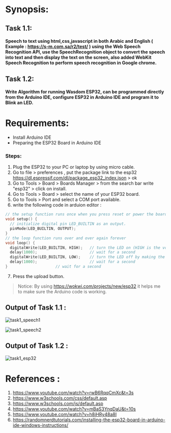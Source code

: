 # Synopsis:
## Task 1.1:
#### Speech to text using html,css,javascript in both Arabic and English ( Example : https://s-m.com.sa/r2/test/ ) using the Web Speech Recognition API, use the SpeechRecognition object to convert the speech into text and then display the text on the screen, also added WebKit Speech Recognition to perform speech recognition in Google chrome.
## Task 1.2:
#### Write Algorithm for running Wasdom ESP32, can be programmed directly from the Arduino IDE, configure ESP32 in Arduino IDE and program it to Blink an LED.
# Requirements:
 - Install Arduino IDE
 - Preparing the ESP32 Board in Arduino IDE
### Steps:
1. Plug the ESP32 to your PC or laptop by using micro cable.
2. Go to file > preferences , put the package link to the esp32 https://dl.espressif.com/dl/package_esp32_index.json > ok
3. Go to Tools > Board > Boards Manager > from the search bar write "esp32" > click on install.
4. Go to Tools > Board > select the name of your ESP32 board.
5. Go to Tools > Port and select a COM port available.
6. write the following code in arduion editor :
```C++ 
// the setup function runs once when you press reset or power the board
void setup() {
  // initialize digital pin LED_BUILTIN as an output.
  pinMode(LED_BUILTIN, OUTPUT);
}
// the loop function runs over and over again forever
void loop() {
  digitalWrite(LED_BUILTIN, HIGH);   // turn the LED on (HIGH is the voltage level)
  delay(1000);                       // wait for a second
  digitalWrite(LED_BUILTIN, LOW);    // turn the LED off by making the voltage LOW
  delay(1000);                       // wait for a second
}                     // wait for a second
```
 
7. Press the upload button.
>Notice: By using https://wokwi.com/projects/new/esp32 it helps me to make sure the Arduino code is working.
## Output of Task 1.1 :
![task1_speech1](https://user-images.githubusercontent.com/74248225/178168139-1ef63d47-d08a-4c23-812d-7d987f03a67f.PNG)

![task1_speech2](https://user-images.githubusercontent.com/74248225/178168160-4c2306ad-6e5b-4e2d-93af-0af66c976857.PNG)

## Output of Task 1.2 :
![task1_esp32](https://user-images.githubusercontent.com/74248225/178169116-e2954996-1d07-46a6-b30e-8db3f1f0e826.PNG)
# References :
1.	https://www.youtube.com/watch?v=rwB6RqqCmXc&t=3s
2.  https://www.w3schools.com/css/default.asp
4.	https://www.w3schools.com/js/default.asp
5.	https://www.youtube.com/watch?v=mBaS3YnqDaU&t=10s
6.	https://www.youtube.com/watch?v=h8iHRy48a8I
7.	https://randomnerdtutorials.com/installing-the-esp32-board-in-arduino-ide-windows-instructions/
